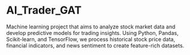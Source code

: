 # AI_Trader_GAT
Machine learning project that aims to analyze stock market data and develop predictive models for trading insights. Using Python, Pandas, Scikit-learn, and TensorFlow, we process historical stock price data, financial indicators, and news sentiment to create feature-rich datasets.
